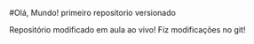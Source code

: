 #Olá, Mundo!
 primeiro repositorio versionado

Repositório modificado em aula ao vivo! 
Fiz modificações no git!